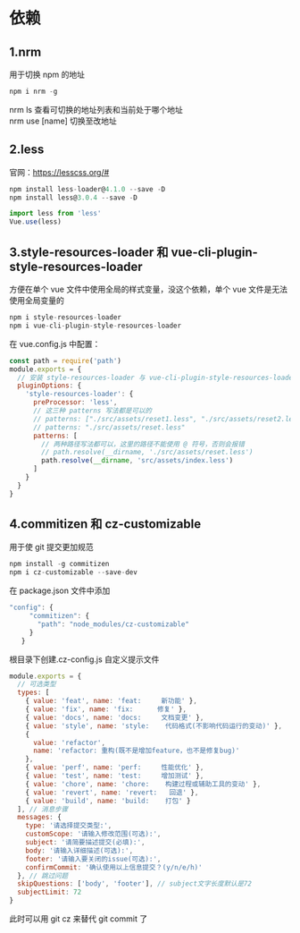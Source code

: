# 依赖

## 1.nrm

用于切换 npm 的地址

```js
npm i nrm -g
```

nrm ls 查看可切换的地址列表和当前处于哪个地址  
nrm use [name] 切换至改地址

## 2.less

官网：https://lesscss.org/#

```js
npm install less-loader@4.1.0 --save -D
npm install less@3.0.4 --save -D
```

```js
import less from 'less'
Vue.use(less)
```

## 3.style-resources-loader 和 vue-cli-plugin-style-resources-loader

方便在单个 vue 文件中使用全局的样式变量，没这个依赖，单个 vue 文件是无法使用全局变量的

```js
npm i style-resources-loader
npm i vue-cli-plugin-style-resources-loader
```

在 vue.config.js 中配置：

```js
const path = require('path')
module.exports = {
  // 安装 style-resources-loader 与 vue-cli-plugin-style-resources-loader
  pluginOptions: {
    'style-resources-loader': {
      preProcessor: 'less',
      // 这三种 patterns 写法都是可以的
      // patterns: ["./src/assets/reset1.less", "./src/assets/reset2.less"]
      // patterns: "./src/assets/reset.less"
      patterns: [
        // 两种路径写法都可以，这里的路径不能使用 @ 符号，否则会报错
        // path.resolve(__dirname, './src/assets/reset.less')
        path.resolve(__dirname, 'src/assets/index.less')
      ]
    }
  }
}
```

## 4.commitizen 和 cz-customizable

用于使 git 提交更加规范

```js
npm install -g commitizen
npm i cz-customizable --save-dev
```

在 package.json 文件中添加

```js
"config": {
     "commitizen": {
       "path": "node_modules/cz-customizable"
     }
   }
```

根目录下创建.cz-config.js 自定义提示文件

```js
module.exports = {
  // 可选类型
  types: [
    { value: 'feat', name: 'feat:     新功能' },
    { value: 'fix', name: 'fix:      修复' },
    { value: 'docs', name: 'docs:     文档变更' },
    { value: 'style', name: 'style:    代码格式(不影响代码运行的变动)' },
    {
      value: 'refactor',
      name: 'refactor: 重构(既不是增加feature，也不是修复bug)'
    },
    { value: 'perf', name: 'perf:     性能优化' },
    { value: 'test', name: 'test:     增加测试' },
    { value: 'chore', name: 'chore:    构建过程或辅助工具的变动' },
    { value: 'revert', name: 'revert:   回退' },
    { value: 'build', name: 'build:    打包' }
  ], // 消息步骤
  messages: {
    type: '请选择提交类型:',
    customScope: '请输入修改范围(可选):',
    subject: '请简要描述提交(必填):',
    body: '请输入详细描述(可选):',
    footer: '请输入要关闭的issue(可选):',
    confirmCommit: '确认使用以上信息提交？(y/n/e/h)'
  }, // 跳过问题
  skipQuestions: ['body', 'footer'], // subject文字长度默认是72
  subjectLimit: 72
}
```

此时可以用 git cz 来替代 git commit 了
